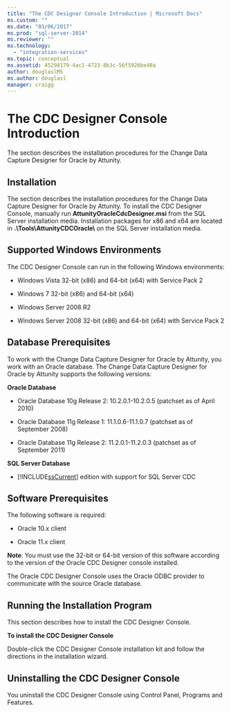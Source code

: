 ```yaml
---
title: "The CDC Designer Console Introduction | Microsoft Docs"
ms.custom: ""
ms.date: "03/06/2017"
ms.prod: "sql-server-2014"
ms.reviewer: ""
ms.technology: 
  - "integration-services"
ms.topic: conceptual
ms.assetid: 45298179-4ac1-4723-8b3c-56f5926be40a
author: douglaslMS
ms.author: douglasl
manager: craigg
---
```

# The CDC Designer Console Introduction
  The section describes the installation procedures for the Change Data Capture Designer for Oracle by Attunity.  
  
## Installation  
 The section describes the installation procedures for the Change Data Capture Designer for Oracle by Attunity. To install the CDC Designer Console, manually run **AttunityOracleCdcDesigner.msi** from the SQL Server installation media.  Installation packages for x86 and x64 are located in **.\Tools\AttunityCDCOracle\\** on the SQL Server installation media.  
  
## Supported Windows Environments  
 The CDC Designer Console can run in the following Windows environments:  
  
-   Windows Vista 32-bit (x86) and 64-bit (x64) with Service Pack 2  
  
-   Windows 7 32-bit (x86) and 64-bit (x64)  
  
-   Windows Server 2008 R2  
  
-   Windows Server 2008 32-bit (x86) and 64-bit (x64) with Service Pack 2  
  
## Database Prerequisites  
 To work with the Change Data Capture Designer for Oracle by Attunity, you work with an Oracle database. The Change Data Capture Designer for Oracle by Attunity supports the following versions:  
  
 **Oracle Database**  
  
-   Oracle Database 10g Release 2: 10.2.0.1-10.2.0.5 (patchset as of April 2010)  
  
-   Oracle Database 11g Release 1: 11.1.0.6-11.1.0.7 (patchset as of September 2008)  
  
-   Oracle Database 11g Release 2: 11.2.0.1-11.2.0.3 (patchset as of September 2011)  
  
 **SQL Server Database**  
  
-   [!INCLUDE[ssCurrent](../../includes/sscurrent-md.md)] edition with support for SQL Server CDC  
  
## Software Prerequisites  
 The following software is required:  
  
-   Oracle 10.x client  
  
-   Oracle 11.x client  
  
 **Note**: You must use the 32-bit or 64-bit version of this software according to the version of the Oracle CDC Designer console installed.  
  
 The Oracle CDC Designer Console uses the Oracle ODBC provider to communicate with the source Oracle database.  
  
## Running the Installation Program  
 This section describes how to install the CDC Designer Console.  
  
 **To install the CDC Designer Console**  
  
 Double-click the CDC Designer Console installation kit and follow the directions in the installation wizard.  
  
## Uninstalling the CDC Designer Console  
 You uninstall the CDC Designer Console using Control Panel, Programs and Features.  
  
  
